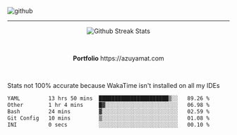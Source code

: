 ![github](https://media.discordapp.net/attachments/881363147364118528/1142610121697021952/background.png?width=1000&height=300)<br>
___
<p align="center">
  <img alt="Github Streak Stats" src="https://streak-stats.demolab.com?user=Azuyamat&theme=transparent&hide_border=true"/>
</p><br>
<p align="center">
      <strong>Portfolio</strong> https://azuyamat.com
</p><br>

Stats not 100% accurate because WakaTime isn't installed on all my IDEs
<!--START_SECTION:waka-->

```txt
YAML         13 hrs 50 mins  ██████████████████████▒░░   89.26 %
Other        1 hr 4 mins     █▓░░░░░░░░░░░░░░░░░░░░░░░   06.98 %
Bash         24 mins         ▓░░░░░░░░░░░░░░░░░░░░░░░░   02.59 %
Git Config   10 mins         ▒░░░░░░░░░░░░░░░░░░░░░░░░   01.08 %
INI          0 secs          ░░░░░░░░░░░░░░░░░░░░░░░░░   00.10 %
```

<!--END_SECTION:waka-->
